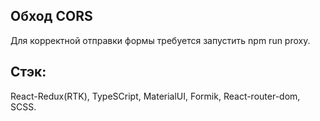 ##  Обход CORS
Для корректной отправки формы требуется запустить npm run proxy.
## Стэк: 
React-Redux(RTK), TypeSCript, MaterialUI, Formik, React-router-dom, SCSS.

